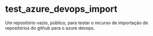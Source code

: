 # test_azure_devops_import
Um repositório vazio, público, para testar o recurso de importação de repositórios do github para o azure devops.
